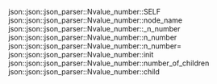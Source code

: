 json::json::json_parser::Nvalue_number::SELF
json::json::json_parser::Nvalue_number::node_name
json::json::json_parser::Nvalue_number::_n_number
json::json::json_parser::Nvalue_number::n_number
json::json::json_parser::Nvalue_number::n_number=
json::json::json_parser::Nvalue_number::init
json::json::json_parser::Nvalue_number::number_of_children
json::json::json_parser::Nvalue_number::child